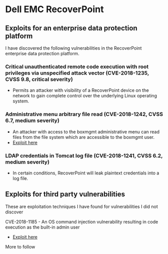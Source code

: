 # Dell EMC RecoverPoint

## Exploits for an enterprise data protection platform

I have discovered the following vulnerabilities in the RecoverPoint enterprise data protection platform.

### Critical unauthenticated remote code execution with root privileges via unspecified attack vector (CVE-2018-1235, CVSS 9.8, critical severity)
- Permits an attacker with visibility of a RecoverPoint device on the network to gain complete control over the underlying Linux operating system.

### Administrative menu arbitrary file read (CVE-2018-1242, CVSS 6.7, medium severity)
- An attacker with access to the boxmgmt administrative menu can read files from the file system which are accessible to the boxmgmt user.
- [Exploit here](https://github.com/bao7uo/dell-emc_recoverpoint/blob/master/EMC_RPT_CVE-2018-1242.md)

### LDAP credentials in Tomcat log file (CVE-2018-1241, CVSS 6.2, medium severity)
- In certain conditions, RecoverPoint will leak plaintext credentials into a log file.

## Exploits for third party vulnerabilities

These are exploitation techniques I have found for vulnerabilities I did not discover

CVE-2018-1185 - An OS command injection vulnerability resulting in code execution as the built-in admin user
- [Exploit here](https://github.com/bao7uo/dell-emc_recoverpoint/blob/master/EMC_RPT_CVE-2018-1185.md)

More to follow
